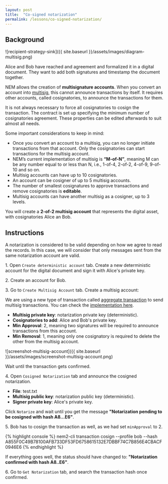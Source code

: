 ```yaml
---
layout: post
title:  "Co-signed notarization"
permalink: /lessons/co-signed-notarization/
---
```


## Background

![recipient-strategy-sink]({{ site.baseurl }}/assets/images/diagram-multisig.png)

Alice and Bob have reached and agreement and formalized it in a digital document. They want to add both signatures and timestamp the document together.

NEM allows the creation of **multisignature accounts**. When you convert an account into [multisig](https://nemtech.github.io/concepts/multisig-account.html), this  cannot announce transactions by itself. It requires other accounts, called cosignatories, to announce the transactions for them.

It is not always necessary to force all cosignatories to cosign the transaction. The contract is set up specifying the minimum number of cosignatories agreement. These properties can be edited afterwards to suit almost all needs.

Some important considerations to keep in mind:

* Once you convert an account to a multisig, you can no longer initiate transactions from that account. Only the cosignatories can start transactions for  the multisig account.
* NEM’s current implementation of multisig is **“M-of-N”**, meaning M can be any number equal to or less than N, i.e., 1-of-4, 2-of-2, 4-of-9, 9-of-10 and so on.
* Multisig accounts can have up to 10 cosignatories.
* An account can be cosigner of up to 5 multisig accounts.
* The number of smallest cosignatures to approve transactions and remove cosignatories is **editable**.
* Multisig accounts can have another multisig as a cosigner, up to 3 levels.


You will create a **2-of-2 multisig account** that represents the digital asset, with cosignatories Alice an Bob.

## Instructions

A notarization is considered to be valid depending on how we agree to read the records. In this case, we will consider that only messages sent from the same notarization account are valid.
 
1\. Open ``Create deterministic account`` tab. Create a new deterministic account for the digital document and sign it with Alice's private key.

2\. Create an account for Bob.

3\. Go to ``Create Multisig Account`` tab. Create a multisig account:

We are using a new type of transaction called [aggregate transaction](https://nemtech.github.io/concepts/aggregate-transaction.html) to send multisig transactions. You can check the [implementation here](https://github.com/nemtech/nem2-workshop-document-notarization/blob/v0.1.0/project/src/app/components/createCosignedNotarization/createCosignedNotarization.component.ts#L48).

- **Multisig private key**: notarization private key (deterministic).
- **Cosignatories to add**: Alice and Bob's private key.
- **Min Approval**: 2, meaning two signatures will be required to announce transactions from this account. 
- **Min Removal**: 1, meaning only one cosignatory is required to delete the other from the multisig account.

![screenshot-multisig-account]({{ site.baseurl }}/assets/images/screenshot-multisig-account.png)

Wait until the transaction gets confirmed.

4\. Open ``Cosigned Notarization`` tab and announce the cosigned notarization.

- **File**: test.txt
- **Multisig public key**: notarization public key (deterministic).
- **Signer private key**: Alice's private key.

Click ``Notarize`` and wait until you get the message **"Notarization pending to be cosigned with hash A8...E6"**.

  
5\. Bob has to cosign the transaction as well, as we had set ``minApproval`` to 2.

{% highlight console %}
nem2-cli transaction cosign --profile bob --hash A855F0C49B78100AFB733DF53FD6758615132E7DBBF74C7B856E4CBACF0946E6
{% endhighlight %}

If everything goes well, the status should have changed to: **"Notarization confirmed with hash A8..E6"**.
                                                             
6\. Go to ``Get Notarization`` tab, and search the transaction hash once confirmed.
